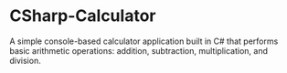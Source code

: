 # CSharp-Calculator
A simple console-based calculator application built in C# that performs basic arithmetic operations: addition, subtraction, multiplication, and division.
